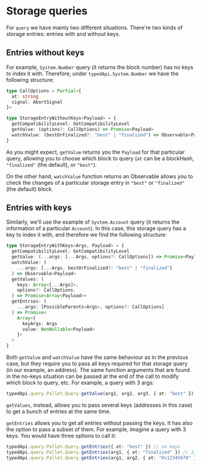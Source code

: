 # Storage queries

For `query` we have mainly two different situations. There're two kinds of storage entries: entries with and without keys.

## Entries without keys

For example, `System.Number` query (it returns the block number) has no keys to index it with. Therefore, under `typedApi.System.Number` we have the following structure:

```ts
type CallOptions = Partial<{
  at: string
  signal: AbortSignal
}>

type StorageEntryWithoutKeys<Payload> = {
  getCompatibilityLevel: GetCompatibilityLevel
  getValue: (options?: CallOptions) => Promise<Payload>
  watchValue: (bestOrFinalized?: "best" | "finalized") => Observable<Payload>
}
```

As you might expect, `getValue` returns you the `Payload` for that particular query, allowing you to choose which block to query (`at` can be a blockHash, `"finalized"` (the default), or `"best"`).

On the other hand, `watchValue` function returns an Observable allows you to check the changes of a particular storage entry in `"best"` or `"finalized"` (the default) block.

## Entries with keys

Similarly, we'll use the example of `System.Account` query (it returns the information of a particular `Account`). In this case, this storage query has a key to index it with, and therefore we find the following structure:

```ts
type StorageEntryWithKeys<Args, Payload> = {
  getCompatibilityLevel: GetCompatibilityLevel
  getValue: (...args: [...Args, options?: CallOptions]) => Promise<Payload>
  watchValue: (
    ...args: [...Args, bestOrFinalized?: "best" | "finalized"]
  ) => Observable<Payload>
  getValues: (
    keys: Array<[...Args]>,
    options?: CallOptions,
  ) => Promise<Array<Payload>>
  getEntries: (
    ...args: [PossibleParents<Args>, options?: CallOptions]
  ) => Promise<
    Array<{
      keyArgs: Args
      value: NonNullable<Payload>
    }>
  >
}
```

Both `getValue` and `watchValue` have the same behaviour as in the previous case, but they require you to pass all keys required for that storage query (in our example, an address). The same function arguments that are found in the no-keys situation can be passed at the end of the call to modify which block to query, etc. For example, a query with 3 args:

```ts
typedApi.query.Pallet.Query.getValue(arg1, arg2, arg3, { at: "best" })
```

`getValues`, instead, allows you to pass several keys (addresses in this case) to get a bunch of entries at the same time.

`getEntries` allows you to get all entries without passing the keys. It has also the option to pass a subset of them. For example, imagine a query with 3 keys. You would have three options to call it:

```ts
typedApi.query.Pallet.Query.getEntries({ at: "best" }) // no keys
typedApi.query.Pallet.Query.getEntries(arg1, { at: "finalized" }) // 1/3 keys
typedApi.query.Pallet.Query.getEntries(arg1, arg2, { at: "0x12345678" }) // 2/3 keys
```
